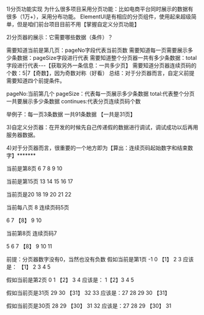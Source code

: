 1)分页功能实现
为什么很多项目采用分页功能：比如电商平台同时展示的数据有很多（1万+），采用分布功能。
ElementUI是有相应的分页组件，使用起来超级简单，但是咱们前台项目目前不用【掌握自定义分页功能】


2)分页器的展示：它需要哪些数据（条件）？

需要知道当前是第几页：pageNo字段代表当前页数
需要知道每一页需要展示多少条数据：pageSize字段进行代表
需要知道整个分页器一共有多少条数据：total字段进行代表---【获取另外一条信息：一共多少页】
需要知道分页器连续页码的个数：5|7【奇数】，因为奇数对称（好看）
总结：对于分页器而言，自定义前提需要知道四个前提条件。

pageNo:当前第几个
pageSize：代表每一页展示多少条数据
total:代表整个分页一共要展示多少条数据
continues:代表分页连续页码个数

举例子：每一页3条数据  一共91条数据    【一共是31页】

3)自定义分页器：在开发的时候先自己传递假的数据进行调试，调试成功以后再用服务器数据。


4)对于分页器而言，很重要的一个地方即为【算出：连续页码起始数字和结束数字】*******

当前是第8页
6  7  8  9  10

当前是第15页
13  14  15  16  17

当前页是20
18  19  20  21  22






当前每八页  8  连续页码5页

6 7 【8】 9 10

当前第8页  连续页码7

5 6 7 【8】 9 10 11


前提：分页器数字没有0，当然也没有负数
假如当前是第1页
-1 0 【1】 2 3
应该是：
【1】 2 3 4 5

假如当前是第2页
0 1 【2】 3 4
应该是：
1【2】3 4 5



假如当前页是31页
29 30 【31】 32 33
应该是：27 28 29 30 【31】

假如当前页是30页
28 29 【30】 31 32
应该是：27 28 29 【30】 31